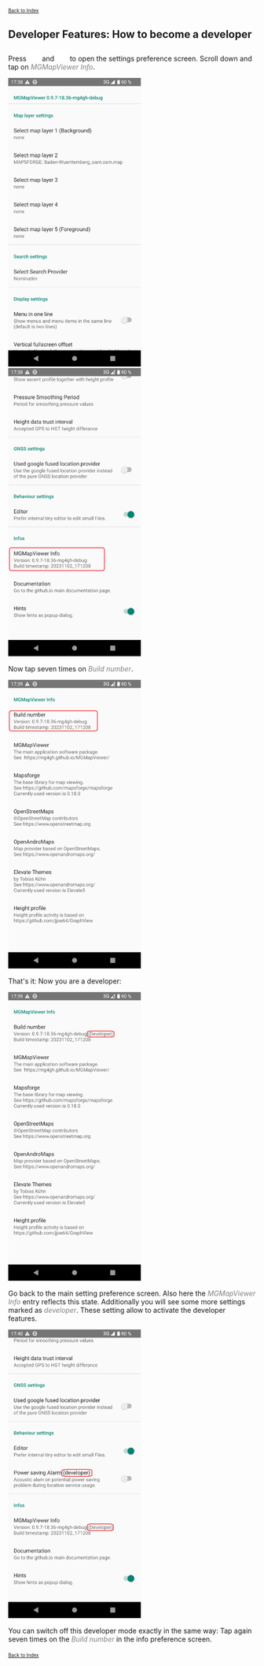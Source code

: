 <small><small>[Back to Index](../../../index.md)</small></small>

## Developer Features: How to become a developer

Press <img src="../../../icons/group_task.svg" width="24"/> and <img src="../../../icons/settings.svg" width="24"/> to open the settings preference screen.
Scroll down and tap on <span style="color:gray">*MGMapViewer Info*</span>. 

<img src="./01_dev.png" width="270" />&nbsp;
<img src="./02_dev.png" width="270" />&nbsp;

Now tap seven times on <span style="color:gray">*Build number*</span>.

<img src="./03_dev.png" width="270" />&nbsp;

That's it: Now you are a developer: 

<img src="./04_dev.png" width="270" />&nbsp;

Go back to the main setting preference screen. Also here the <span style="color:gray">*MGMapViewer Info*</span> entry reflects this state.
Additionally you will see some more settings marked as <span style="color:gray">*developer*</span>. These setting allow to activate the developer features.

<img src="./05_dev.png" width="270" />&nbsp;

You can switch off this developer mode exactly in the same way: Tap again seven times on the <span style="color:gray">*Build number*</span> in the info preference screen. 

<small><small>[Back to Index](../../../index.md)</small></small>